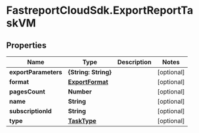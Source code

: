# FastreportCloudSdk.ExportReportTaskVM

## Properties

Name | Type | Description | Notes
------------ | ------------- | ------------- | -------------
**exportParameters** | **{String: String}** |  | [optional] 
**format** | [**ExportFormat**](ExportFormat.md) |  | [optional] 
**pagesCount** | **Number** |  | [optional] 
**name** | **String** |  | [optional] 
**subscriptionId** | **String** |  | [optional] 
**type** | [**TaskType**](TaskType.md) |  | [optional] 



